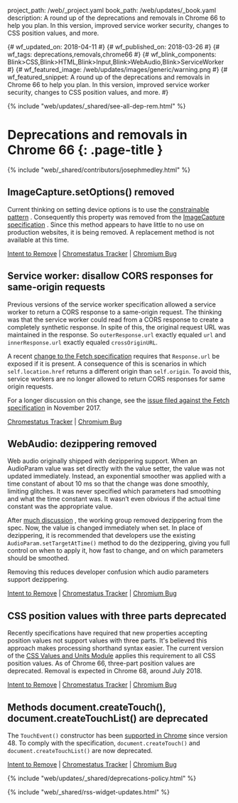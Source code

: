 project_path: /web/_project.yaml book_path: /web/updates/_book.yaml description: A round up of the deprecations and removals in Chrome 66 to help you plan. In this version, improved service worker security, changes to CSS position values, and more.

{# wf_updated_on: 2018-04-11 #} {# wf_published_on: 2018-03-26 #} {# wf_tags: deprecations,removals,chrome66 #} {# wf_blink_components: Blink>CSS,Blink>HTML,Blink>Input,Blink>WebAudio,Blink>ServiceWorker #} {# wf_featured_image: /web/updates/images/generic/warning.png #} {# wf_featured_snippet: A round up of the deprecations and removals in Chrome 66 to help you plan. In this version, improved service worker security, changes to CSS position values, and more. #}

{% include "web/updates/_shared/see-all-dep-rem.html" %}

# Deprecations and removals in Chrome 66 {: .page-title }

{% include "web/_shared/contributors/josephmedley.html" %}

## ImageCapture.setOptions() removed

Current thinking on setting device options is to use the [constrainable pattern](https://w3c.github.io/mediacapture-main/archives/20141205/getusermedia.html#constrainable-interface) . Consequently this property was removed from the [ImageCapture specification](https://www.w3.org/TR/image-capture/#imagecaptureapi) . Since this method appears to have little to no use on production websites, it is being removed. A replacement method is not available at this time.

[Intent to Remove](https://groups.google.com/a/chromium.org/d/topic/blink-dev/tPbZ0eaO-yw/discussion) &#124; [Chromestatus Tracker](https://www.chromestatus.com/feature/5552970657693696) &#124; [Chromium Bug](https://bugs.chromium.org/p/chromium/issues/detail?id=771283)

## Service worker: disallow CORS responses for same-origin requests

Previous versions of the service worker specification allowed a service worker to return a CORS response to a same-origin request. The thinking was that the service worker could read from a CORS response to create a completely synthetic response. In spite of this, the original request URL was maintained in the response. So `outerResponse.url` exactly equaled `url` and `innerResponse.url` exactly equaled `crossOriginURL`.

A recent [change to the Fetch specification](https://github.com/whatwg/fetch/pull/146) requires that `Response.url` be exposed if it is present. A consequence of this is scenarios in which `self.location.href` returns a different origin than `self.origin`. To avoid this, service workers are no longer allowed to return CORS responses for same origin requests.

For a longer discussion on this change, see the [issue filed against the Fetch specification](https://github.com/whatwg/fetch/issues/629) in November 2017.

[Chromestatus Tracker](https://www.chromestatus.com/feature/5694278818856960) &#124; [Chromium Bug](https://bugs.chromium.org/p/chromium/issues/detail?id=800234)

## WebAudio: dezippering removed

Web audio originally shipped with dezippering support. When an AudioParam value was set directly with the value setter, the value was not updated immediately. Instead, an exponential smoother was applied with a time constant of about 10 ms so that the change was done smoothly, limiting glitches. It was never specified which parameters had smoothing and what the time constant was. It wasn’t even obvious if the actual time constant was the appropriate value.

After [much discussion](https://www.google.com/url?q=https%3A%2F%2Fgithub.com%2FWebAudio%2Fweb-audio-api%2Fissues%2F76&sa=D&sntz=1&usg=AFQjCNGdcDCW3wiMGghiBNln2AT5mjEqpg) , the working group removed dezippering from the spec. Now, the value is changed immediately when set. In place of dezippering, it is recommended that developers use the existing `AudioParam.setTargetAtTime()` method to do the dezippering, giving you full control on when to apply it, how fast to change, and on which parameters should be smoothed.

Removing this reduces developer confusion which audio parameters support dezippering.

[Intent to Remove](https://groups.google.com/a/chromium.org/d/topic/blink-dev/YKYRrh0nWMo/discussion) &#124; [Chromestatus Tracker](https://www.chromestatus.com/feature/5287995770929152) &#124; [Chromium Bug](http://crbug.com/496282)

## CSS position values with three parts deprecated

Recently specifications have required that new properties accepting position values not support values with three parts. It's believed this approach makes processing shorthand syntax easier. The current version of the [CSS Values and Units Module](https://drafts.csswg.org/css-values-4) applies this requirement to all CSS position values. As of Chrome 66, three-part position values are deprecated. Removal is expected in Chrome 68, around July 2018.

[Intent to Remove](https://groups.google.com/a/chromium.org/d/topic/blink-dev/oBKMVCOX1sY/discussion) &#124; [Chromestatus Tracker](https://www.chromestatus.com/feature/5116559680864256) &#124; [Chromium Bug](https://bugs.chromium.org/p/chromium/issues/detail?id=804187)

## Methods document.createTouch(), document.createTouchList() are deprecated

The `TouchEvent()` constructor has been [supported in Chrome](https://developer.mozilla.org/en-US/docs/Web/API/TouchEvent/TouchEvent#Browser_compatibility) since version 48. To comply with the specification, `document.createTouch()` and `document.createTouchList()` are now deprecated.

[Intent to Remove](https://groups.google.com/a/chromium.org/d/topic/blink-dev/GLbUpUUnQzc/discussion) &#124; [Chromestatus Tracker](https://www.chromestatus.com/feature/5668612064935936) &#124; [Chromium Bug](https://crbug.com/518868)

{% include "web/updates/_shared/deprecations-policy.html" %}

{% include "web/_shared/rss-widget-updates.html" %}